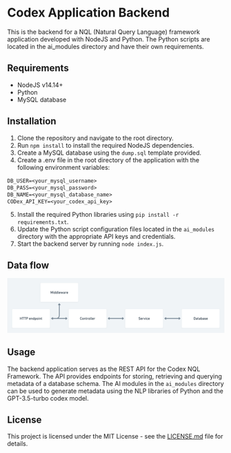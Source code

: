 # Codex Application Backend

This is the backend for a NQL (Natural Query Language) framework application developed with NodeJS and Python. The Python scripts are located in the ai_modules directory and have their own requirements.

## Requirements

- NodeJS v14.14+
- Python
- MySQL database

## Installation

1. Clone the repository and navigate to the root directory.
2. Run `npm install` to install the required NodeJS dependencies.
3. Create a MySQL database using the `dump.sql` template provided.
4. Create a .env file in the root directory of the application with the following environment variables:
```DB_HOST=localhost
DB_USER=<your_mysql_username>
DB_PASS=<your_mysql_password>
DB_NAME=<your_mysql_database_name>
CODex_API_KEY=<your_codex_api_key>
```
5. Install the required Python libraries using `pip install -r requirements.txt`.
6. Update the Python script configuration files located in the `ai_modules` directory with the appropriate API keys and credentials.
7. Start the backend server by running `node index.js`.

## Data flow
![](./diagrams/data-flow.png)

## Usage

The backend application serves as the REST API for the Codex NQL Framework. The API provides endpoints for storing, retrieving and querying metadata of a database schema. The AI modules in the `ai_modules` directory can be used to generate metadata using the NLP libraries of Python and the GPT-3.5-turbo codex model.

## License

This project is licensed under the MIT License - see the [LICENSE.md](LICENSE.md) file for details.

